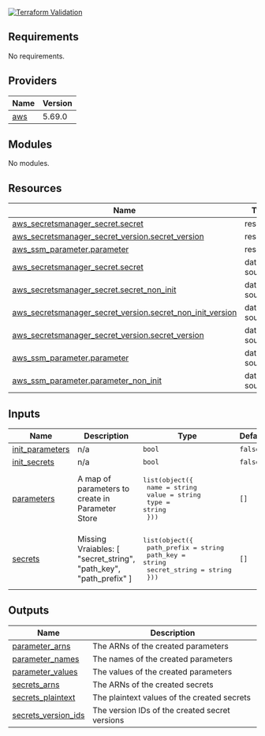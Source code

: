 
[![Terraform Validation](https://github.com/HappyPathway/terraform-aws-config-store/actions/workflows/terraform.yaml/badge.svg)](https://github.com/HappyPathway/terraform-aws-config-store/actions/workflows/terraform.yaml)

<!-- BEGIN_TF_DOCS -->
## Requirements

No requirements.

## Providers

| Name | Version |
|------|---------|
| <a name="provider_aws"></a> [aws](#provider\_aws) | 5.69.0 |

## Modules

No modules.

## Resources

| Name | Type |
|------|------|
| [aws_secretsmanager_secret.secret](https://registry.terraform.io/providers/hashicorp/aws/latest/docs/resources/secretsmanager_secret) | resource |
| [aws_secretsmanager_secret_version.secret_version](https://registry.terraform.io/providers/hashicorp/aws/latest/docs/resources/secretsmanager_secret_version) | resource |
| [aws_ssm_parameter.parameter](https://registry.terraform.io/providers/hashicorp/aws/latest/docs/resources/ssm_parameter) | resource |
| [aws_secretsmanager_secret.secret](https://registry.terraform.io/providers/hashicorp/aws/latest/docs/data-sources/secretsmanager_secret) | data source |
| [aws_secretsmanager_secret.secret_non_init](https://registry.terraform.io/providers/hashicorp/aws/latest/docs/data-sources/secretsmanager_secret) | data source |
| [aws_secretsmanager_secret_version.secret_non_init_version](https://registry.terraform.io/providers/hashicorp/aws/latest/docs/data-sources/secretsmanager_secret_version) | data source |
| [aws_secretsmanager_secret_version.secret_version](https://registry.terraform.io/providers/hashicorp/aws/latest/docs/data-sources/secretsmanager_secret_version) | data source |
| [aws_ssm_parameter.parameter](https://registry.terraform.io/providers/hashicorp/aws/latest/docs/data-sources/ssm_parameter) | data source |
| [aws_ssm_parameter.parameter_non_init](https://registry.terraform.io/providers/hashicorp/aws/latest/docs/data-sources/ssm_parameter) | data source |

## Inputs

| Name | Description | Type | Default | Required |
|------|-------------|------|---------|:--------:|
| <a name="input_init_parameters"></a> [init\_parameters](#input\_init\_parameters) | n/a | `bool` | `false` | no |
| <a name="input_init_secrets"></a> [init\_secrets](#input\_init\_secrets) | n/a | `bool` | `false` | no |
| <a name="input_parameters"></a> [parameters](#input\_parameters) | A map of parameters to create in Parameter Store | <pre>list(object({<br>    name  = string<br>    value = string<br>    type  = string<br>  }))</pre> | `[]` | no |
| <a name="input_secrets"></a> [secrets](#input\_secrets) | Missing Vraiables:  [ "secret\_string", "path\_key", "path\_prefix" ] | <pre>list(object({<br>    path_prefix   = string<br>    path_key      = string<br>    secret_string = string<br>  }))</pre> | `[]` | no |

## Outputs

| Name | Description |
|------|-------------|
| <a name="output_parameter_arns"></a> [parameter\_arns](#output\_parameter\_arns) | The ARNs of the created parameters |
| <a name="output_parameter_names"></a> [parameter\_names](#output\_parameter\_names) | The names of the created parameters |
| <a name="output_parameter_values"></a> [parameter\_values](#output\_parameter\_values) | The values of the created parameters |
| <a name="output_secrets_arns"></a> [secrets\_arns](#output\_secrets\_arns) | The ARNs of the created secrets |
| <a name="output_secrets_plaintext"></a> [secrets\_plaintext](#output\_secrets\_plaintext) | The plaintext values of the created secrets |
| <a name="output_secrets_version_ids"></a> [secrets\_version\_ids](#output\_secrets\_version\_ids) | The version IDs of the created secret versions |
<!-- END_TF_DOCS -->